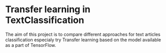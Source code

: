 # Transfer learning in TextClassification

The aim of this project is to compare different approaches for text articles classification especialy try Transfer learning based on the model available as a part of TensorFlow.




